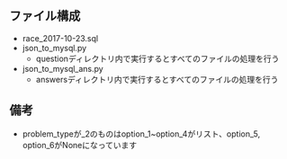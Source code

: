 ## ファイル構成
- race_2017-10-23.sql
- json_to_mysql.py
    - questionディレクトリ内で実行するとすべてのファイルの処理を行う
- json_to_mysql_ans.py
    - answersディレクトリ内で実行するとすべてのファイルの処理を行う

## 備考
- problem_typeが_2のものはoption_1~option_4がリスト、option_5, option_6がNoneになっています
